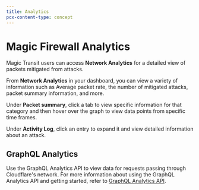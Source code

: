 ```yaml
---
title: Analytics
pcx-content-type: concept
---
```


# Magic Firewall Analytics

Magic Transit users can access **Network Analytics** for a detailed view of packets mitigated from attacks.

From **Network Analytics** in your dashboard, you can view a variety of information such as Average packet rate, the number of mitigated attacks, packet summary information, and more. 

Under **Packet summary**, click a tab to view specific information for that category and then hover over the graph to view data points from specific time frames. 

Under **Activity Log**, click an entry to expand it and view detailed information about an attack.

## GraphQL Analytics

Use the GraphQL Analytics API to view data for requests passing through Cloudflare's network. For more information about using the GraphQL Analytics API and getting started, refer to [GraphQL Analytics API](https://developers.cloudflare.com/analytics/graphql-api).
